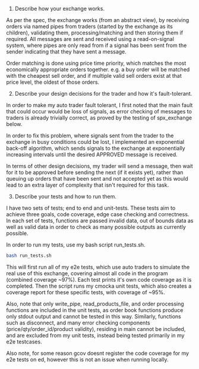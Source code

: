 1. Describe how your exchange works.

  As per the spec, the exchange works (from an abstract view), by receiving orders via named pipes from traders (started by the exchange as its children), validating them, processing/matching and then storing them if required. All messages are sent and received using a read-on-signal system, where pipes are only read from if a signal has been sent from the sender indicating that they have sent a message.

  Order matching is done using price time priority, which matches the most economically appropriate orders together. e.g. a buy order will be matched with the cheapest sell order, and if multiple valid sell orders exist at that price level, the oldest of those orders.

2. Describe your design decisions for the trader and how it's fault-tolerant.

  In order to make my auto trader fault tolerant, I first noted that the main fault that could occur would be loss of signals, as error checking of messages to traders is already trivially correct, as proved by the testing of spx_exchange below.

  In order to fix this problem, where signals sent from the trader to the exchange in busy conditions could be lost, I implemented an exponential back-off algorithm, which sends signals to the exchange at exponentially increasing intervals until the desired APPROVED message is received.

  In terms of other design decisions, my trader will send a message, then wait for it to be approved before sending the next (if it exists yet), rather than queuing up orders that  have been sent and not accepted yet as this would lead to an extra layer of complexity that isn't required for this task.

3. Describe your tests and how to run them.

  I have two sets of tests; end to end and unit-tests. These tests aim to achieve three goals, code coverage, edge case checking and correctness. In each set of tests, functions are passed invalid data, out of bounds data as well as valid data in order to check as many possible outputs as currently possible.

  In order to run my tests, use my bash script run_tests.sh.

  ```bash
  bash run_tests.sh
  ```

  This will first run all of my e2e tests, which use auto traders to simulate the real use of this exchange, covering almost all code in the program (combined coverage ~97%). Each test prints it's own code coverage as it is completed.
  Then the script runs my cmocka unit tests, which also creates a coverage report for these specific tests, with coverage of ~95%.

  Also, note that only write_pipe, read_products_file, and order processing functions are included in the unit tests, as order book functions produce only stdout output and cannot be tested in this way. Similarly, functions such as disconnect, and many error checking components (price/qty/order_id/product validity), residing in main cannot be included, and are excluded from my unit tests, instead being tested primarily in my e2e testcases.

  Also note, for some reason gcov doesnt register the code coverage for my e2e tests on ed, however this is not an issue when running locally. 
